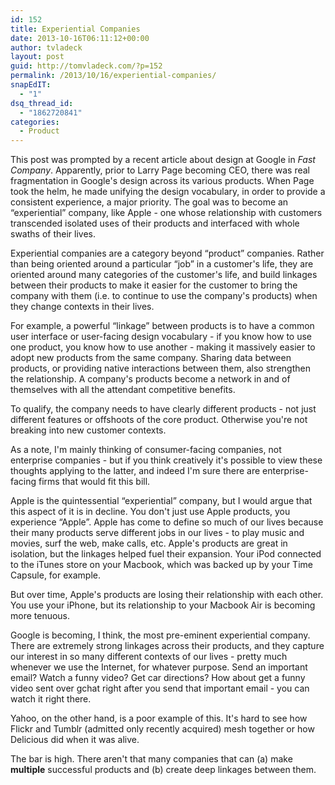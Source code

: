 ```yaml
---
id: 152
title: Experiential Companies
date: 2013-10-16T06:11:12+00:00
author: tvladeck
layout: post
guid: http://tomvladeck.com/?p=152
permalink: /2013/10/16/experiential-companies/
snapEdIT:
  - "1"
dsq_thread_id:
  - "1862720841"
categories:
  - Product
---
```

This post was prompted by a recent article about design at Google in <i>Fast Company</i>. Apparently, prior to Larry Page becoming CEO, there was real fragmentation in Google's design across its various products. When Page took the helm, he made unifying the design vocabulary, in order to provide a consistent experience, a major priority. The goal was to become an “experiential” company, like Apple - one whose relationship with customers transcended isolated uses of their products and interfaced with whole swaths of their lives.

Experiential companies are a category beyond “product” companies. Rather than being oriented around a particular “job” in a customer's life, they are oriented around many categories of the customer's life, and build linkages between their products to make it easier for the customer to bring the company with them (i.e. to continue to use the company's products) when they change contexts in their lives.

For example, a powerful “linkage” between products is to have a common user interface or user-facing design vocabulary - if you know how to use one product, you know how to use another - making it massively easier to adopt new products from the same company. Sharing data between products, or providing native interactions between them, also strengthen the relationship. A company's products become a network in and of themselves with all the attendant competitive benefits.

To qualify, the company needs to have clearly different products - not just different features or offshoots of the core product. Otherwise you're not breaking into new customer contexts.

As a note, I'm mainly thinking of consumer-facing companies, not enterprise companies - but if you think creatively it's possible to view these thoughts applying to the latter, and indeed I'm sure there are enterprise-facing firms that would fit this bill.

Apple is the quintessential “experiential” company, but I would argue that this aspect of it is in decline. You don't just use Apple products, you experience “Apple”. Apple has come to define so much of our lives because their many products serve different jobs in our lives - to play music and movies, surf the web, make calls, etc. Apple's products are great in isolation, but the linkages helped fuel their expansion. Your iPod connected to the iTunes store on your Macbook, which was backed up by your Time Capsule, for example.

But over time, Apple's products are losing their relationship with each other. You use your iPhone, but its relationship to your Macbook Air is becoming more tenuous.

Google is becoming, I think, the most pre-eminent experiential company. There are extremely strong linkages across their products, and they capture our interest in so many different contexts of our lives - pretty much whenever we use the Internet, for whatever purpose. Send an important email? Watch a funny video? Get car directions? How about get a funny video sent over gchat right after you send that important email - you can watch it right there.

Yahoo, on the other hand, is a poor example of this. It's hard to see how Flickr and Tumblr (admitted only recently acquired) mesh together or how Delicious did when it was alive.

The bar is high. There aren't that many companies that can (a) make <b>multiple</b> successful products and (b) create deep linkages between them.